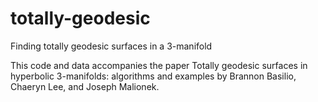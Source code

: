 # totally-geodesic
Finding totally geodesic surfaces in a 3-manifold

This code and data accompanies the paper Totally geodesic surfaces in hyperbolic 3-manifolds: algorithms and examples
by Brannon Basilio, Chaeryn Lee, and Joseph Malionek.


